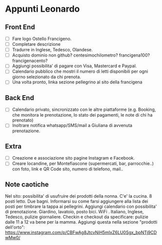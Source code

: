 # Appunti Leonardo

## Front End

- [ ] Fare logo Ostello Francigeno.
- [ ] Completare descrizione
- [ ] Tradurre in Inglese, Tedesco, Olandese.
- [ ] Acquisto dominio non github? centesimochilometro? francigena100? francigenacento?
- [ ] Aggiungi possibilita' di pagare con Visa, Mastercard e Paypal.
- [ ] Calendario pubblico che mostri il numero di letti disponibili per ogni giorno selezionato da chi prenota.
- [ ] Una volta pronto, linka sezione pellegrino al sito della francigena

## Back End

- [ ] Calendario privato, sincronizzato con le altre piattaforme (e.g. Booking, che monitora le prenotazione, lo stato dei pagamenti, le note di chi ha prenotato)
- [ ] Inoltrare notifica whatsapp/SMS/mail a Giuliana di avvenuta prenotazione.

## Extra

- [ ] Creazione e associazione sito pagine Instagram e Facebook. 
- [ ] Creare locandine, per Montefiascone (supermercati, bar, parrocchie..) con foto, link e QR Code sito, numero di telefono, mail..

## Note caotiche

Nel sito: possibilita' di usufruire dei prodotti della nonna. C'e' la cucina. 8 posti letto. Due bagni. Informarsi su come farsi aggiungere alla lista dei posti per timbrare la tappa ai pellegrini. Aggiungi calendario con possibilita' di prenotazione. Giardino, lavatoio, posto bici. WiFi . Italiano, Inglese, Tedesco, pulizie giornaliere. Checkin e checkout da specificare: pulizie dalle 11 a 12 va bene per la mamma. Aggiungi questa nella sezione "prodotti dell'orto": https://www.instagram.com/p/CBFwAg8JtcvNiH5mIxZ6LU0Sgx_bpNTj9CDwMw0/